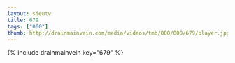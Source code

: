 ```yaml
--- 
layout: sieutv
title: 679
tags: ["000"]
thumb: http://drainmainvein.com/media/videos/tmb/000/000/679/player.jpg
---
```

{% include drainmainvein key="679" %} 

